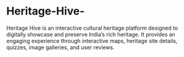 # Heritage-Hive-
Heritage Hive is an interactive cultural heritage platform designed to digitally showcase and preserve India’s rich heritage. It provides an engaging experience through interactive maps, heritage site details, quizzes, image galleries, and user reviews.
